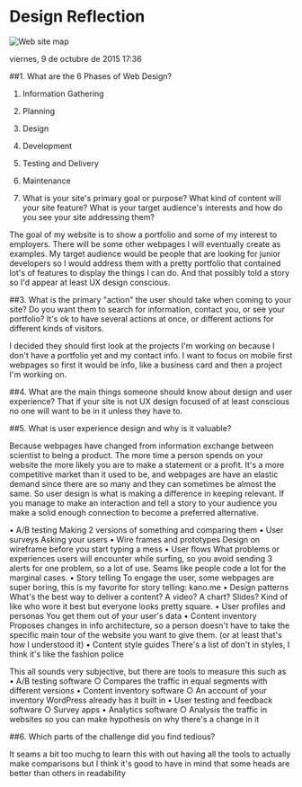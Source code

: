 # Design Reflection

![Web site map](/imgs/map.png)


viernes, 9 de octubre de 2015
17:36

##1. What are the 6 Phases of Web Design?
1. Information Gathering

2. Planning

3. Design

4. Development

5. Testing and Delivery

6. Maintenance

2. What is your site's primary goal or purpose? What kind of content will your site feature?
What is your target audience's interests and how do you see your site addressing them?

The goal of my website is to show a portfolio and some of my interest to employers. There will be some other webpages I will eventually create as examples. My target audience would be people that are looking for junior developers so I would address them with a pretty portfolio that contained lot's of features to display the things I can do. And that possibly told a story so I'd appear at least UX design conscious.

##3. What is the primary "action" the user should take when coming to your site? Do you want them to search for information, contact you, or see your portfolio? It's ok to have several actions at once, or different actions for different kinds of visitors.

I decided they should first look at the projects I'm working on because I don't have a portfolio yet and my contact info. I want to focus on mobile first webpages so first it would be info, like a business card and then a project I'm working on.


##4. What are the main things someone should know about design and user experience?
  That if your site is not UX design focused of at least conscious no one will want to be in it unless they have to. 

##5. What is user experience design and why is it valuable? 

Because webpages have changed from information exchange between scientist to being a product. The more time a person spends on your website the more likely you are to make a statement or a profit. It's a more competitive market than it used to be, and webpages are have an elastic demand since there are so many and they can sometimes be almost the same. So user design is what is making a difference in keeping relevant. If you manage to make an interaction and tell a story to your audience you make a solid enough connection to become a preferred alternative.

  • A/B testing
Making 2 versions of something and comparing them
  • User surveys
Asking your users
  • Wire frames and prototypes
Design on wireframe before you start typing a mess
  • User flows
What problems or experiences users will encounter while surfing, so you avoid sending 3 alerts for one problem, so a lot of use. Seams like people code a lot for the marginal cases.
  • Story telling
To engage the user, some webpages are super boring, this is my favorite for story telling: kano.me
  • Design patterns
What's the best way to deliver a content? A video? A chart? Slides? Kind of like who wore it best but everyone looks pretty square.
  • User profiles and personas
You get them out of your user's data
  • Content inventory
Proposes changes in info architecture, so a person doesn't have to take the specific main tour of the website you want to give them. (or at least that's how I understood it)
  • Content style guides
There's a list of don't in styles, I think it's like the fashion police

This all sounds very subjective, but there are tools to measure this such as 
  • A/B testing software
    ○ Compares the traffic  in equal segments with different versions
  • Content inventory software
    ○ An account of your inventory WordPress already has it built in
  • User testing and feedback software
    ○ Survey apps
  • Analytics software
    ○ Analysis the traffic in websites so you can make hypothesis on why there's a change in it

##6. Which parts of the challenge did you find tedious?

It seams a bit too muchg to learn this with out having all the tools to actually make comparisons but I think it's good to have in mind that some heads are better than others in readability